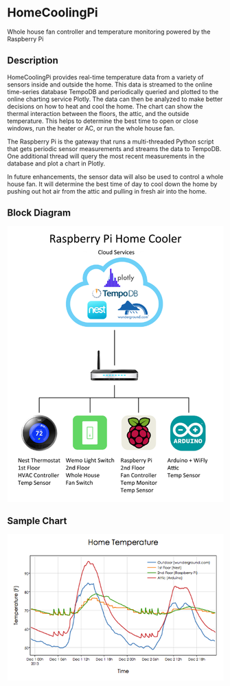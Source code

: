 HomeCoolingPi
=============

Whole house fan controller and temperature monitoring powered by the Raspberry Pi

Description
-----------
HomeCoolingPi provides real-time temperature data from a variety of sensors inside and outside the home. This data is streamed to the online time-series database TempoDB and periodically queried and plotted to the online charting service Plotly. The data can then be analyzed to make better decisions on how to heat and cool the home. The chart can show the thermal interaction between the floors, the attic, and the outside temperature. This helps to determine the best time to open or close windows, run the heater or AC, or run the whole house fan.

The Raspberry Pi is the gateway that runs a multi-threaded Python script that gets periodic sensor measurements and streams the data to TempoDB. One additional thread will query the most recent measurements in the database and plot a chart in Plotly.

In future enhancements, the sensor data will also be used to control a whole house fan. It will determine the best time of day to cool down the home by pushing out hot air from the attic and pulling in fresh air into the home.

Block Diagram
-------------
![Alt text](/block_diagram.png)

Sample Chart
------------
![Alt text](/chart.png)


